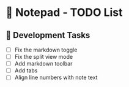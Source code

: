 # 📝 Notepad - TODO List

## 🚧 Development Tasks
- [ ] Fix the markdown toggle
- [ ] Fix the split view mode
- [ ] Add markdown toolbar
- [ ] Add tabs
- [ ] Align line numbers with note text
